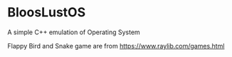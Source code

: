 # BloosLustOS
A simple C++ emulation of Operating System

Flappy Bird and Snake game are from https://www.raylib.com/games.html
